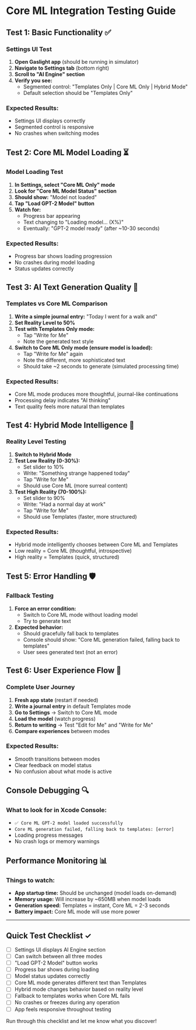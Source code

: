 # Core ML Integration Testing Guide

## Test 1: Basic Functionality ✅

### Settings UI Test
1. **Open Gaslight app** (should be running in simulator)
2. **Navigate to Settings tab** (bottom right)
3. **Scroll to "AI Engine" section**
4. **Verify you see:**
   - Segmented control: "Templates Only | Core ML Only | Hybrid Mode"
   - Default selection should be "Templates Only"

### Expected Results:
- Settings UI displays correctly
- Segmented control is responsive
- No crashes when switching modes

## Test 2: Core ML Model Loading ⏳

### Model Loading Test
1. **In Settings, select "Core ML Only" mode**
2. **Look for "Core ML Model Status" section**
3. **Should show:** "Model not loaded"
4. **Tap "Load GPT-2 Model" button**
5. **Watch for:**
   - Progress bar appearing
   - Text changing to "Loading model... (X%)"
   - Eventually: "GPT-2 model ready" (after ~10-30 seconds)

### Expected Results:
- Progress bar shows loading progression
- No crashes during model loading
- Status updates correctly

## Test 3: AI Text Generation Quality 📝

### Templates vs Core ML Comparison
1. **Write a simple journal entry:** "Today I went for a walk and"
2. **Set Reality Level to 50%**
3. **Test with Templates Only mode:**
   - Tap "Write for Me"
   - Note the generated text style
4. **Switch to Core ML Only mode (ensure model is loaded):**
   - Tap "Write for Me" again
   - Note the different, more sophisticated text
   - Should take ~2 seconds to generate (simulated processing time)

### Expected Results:
- Core ML mode produces more thoughtful, journal-like continuations
- Processing delay indicates "AI thinking"
- Text quality feels more natural than templates

## Test 4: Hybrid Mode Intelligence 🎯

### Reality Level Testing
1. **Switch to Hybrid Mode**
2. **Test Low Reality (0-30%):**
   - Set slider to 10%
   - Write: "Something strange happened today"
   - Tap "Write for Me"
   - Should use Core ML (more surreal content)
3. **Test High Reality (70-100%):**
   - Set slider to 90%
   - Write: "Had a normal day at work"
   - Tap "Write for Me"
   - Should use Templates (faster, more structured)

### Expected Results:
- Hybrid mode intelligently chooses between Core ML and Templates
- Low reality = Core ML (thoughtful, introspective)
- High reality = Templates (quick, structured)

## Test 5: Error Handling 🛡️

### Fallback Testing
1. **Force an error condition:**
   - Switch to Core ML mode without loading model
   - Try to generate text
2. **Expected behavior:**
   - Should gracefully fall back to templates
   - Console should show: "Core ML generation failed, falling back to templates"
   - User sees generated text (not an error)

## Test 6: User Experience Flow 👤

### Complete User Journey
1. **Fresh app state** (restart if needed)
2. **Write a journal entry** in default Templates mode
3. **Go to Settings** → Switch to Core ML mode
4. **Load the model** (watch progress)
5. **Return to writing** → Test "Edit for Me" and "Write for Me"
6. **Compare experiences** between modes

### Expected Results:
- Smooth transitions between modes
- Clear feedback on model status
- No confusion about what mode is active

## Console Debugging 🔍

### What to look for in Xcode Console:
- `✅ Core ML GPT-2 model loaded successfully`
- `Core ML generation failed, falling back to templates: [error]`
- Loading progress messages
- No crash logs or memory warnings

## Performance Monitoring 📊

### Things to watch:
- **App startup time:** Should be unchanged (model loads on-demand)
- **Memory usage:** Will increase by ~650MB when model loads
- **Generation speed:** Templates = instant, Core ML = 2-3 seconds
- **Battery impact:** Core ML mode will use more power

---

## Quick Test Checklist ✓

- [ ] Settings UI displays AI Engine section
- [ ] Can switch between all three modes
- [ ] "Load GPT-2 Model" button works
- [ ] Progress bar shows during loading
- [ ] Model status updates correctly
- [ ] Core ML mode generates different text than Templates
- [ ] Hybrid mode changes behavior based on reality level
- [ ] Fallback to templates works when Core ML fails
- [ ] No crashes or freezes during any operation
- [ ] App feels responsive throughout testing

Run through this checklist and let me know what you discover!